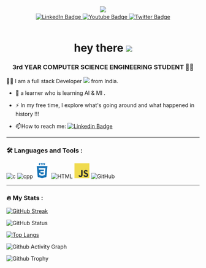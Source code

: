 
<!--
**VaishnaviMandloi/VaishnaviMandloi** is a ✨ _special_ ✨ repository because its `README.md` (this file) appears on your GitHub profile.

Here are some ideas to get you started:

- 🔭 I’m currently working on ...
- 🌱 I’m currently learning ...
- 👯 I’m looking to collaborate on ...
- 🤔 I’m looking for help with ...
- 💬 Ask me about ...
- 📫 How to reach me: ...
- 😄 Pronouns: ...
- ⚡ Fun fact: ...
-->

<div id="header" align="center">
  <img src="https://media.giphy.com/media/emGDBYPZ2mVrsS1biZ/giphy.gif" width="200"/>
</div>

<div id="badges" align="center">
  <a href="https://www.linkedin.com/in/vaishnavi-mandloi-18ba2a206">
    <img src="https://img.shields.io/badge/LinkedIn-blue?style=for-the-badge&logo=linkedin&logoColor=white" alt="LinkedIn Badge"/>
  </a>
  <a href="https://youtube.com/channel/UCSw_SxFUct7dfBFY3f0F68Q">
    <img src="https://img.shields.io/badge/YouTube-red?style=for-the-badge&logo=youtube&logoColor=white" alt="Youtube Badge"/>
  </a>
  <a href="https://mobile.twitter.com/VaishnaviAD">
    <img src="https://img.shields.io/badge/Twitter-blue?style=for-the-badge&logo=twitter&logoColor=white" alt="Twitter Badge"/>
  </a>
</div>

<div align="center">
<img src="https://komarev.com/ghpvc/?username=VaishnaviMandloi&style=flat-square&color=blue" alt=""/>

<h1>
  hey there
  <img src="https://media.giphy.com/media/hvRJCLFzcasrR4ia7z/giphy.gif" width="30"/>
</h1>

### 3rd YEAR COMPUTER SCIENCE ENGINEERING STUDENT 👩‍🎓

</div>
 
:woman_technologist: I am a full stack Developer <img src="https://media.giphy.com/media/WUlplcMpOCEmTGBtBW/giphy.gif" width="30"> from India.

- :seedling: a learner who is learning AI & Ml .

- :zap: In my free time, I explore what's going around and what happened in history !!!

- :mailbox:How to reach me: [![Linkedin Badge](https://img.shields.io/badge/-Vaishnavi-blue?style=flat&logo=Linkedin&logoColor=white)](https://www.linkedin.com/in/vaishnavi-mandloi-18ba2a206)

---

### :hammer_and_wrench: Languages and Tools :

<div>
   
  <img src="https://cdn.jsdelivr.net/gh/devicons/devicon/icons/c/c-original.svg" title="c" alt="c" width="40" height="40"/>
  
  <img src="https://isocpp.org/assets/images/cpp_logo.png" title="cpp" alt="cpp" width="40" height="40"/>

  <img src="https://github.com/devicons/devicon/blob/master/icons/css3/css3-plain-wordmark.svg"  title="CSS3" alt="CSS" width="40" height="40"/>
  
  <img src="https://cdn.jsdelivr.net/gh/devicons/devicon/icons/html5/html5-original-wordmark.svg" title="HTML5" alt="HTML" width="40" height="40"/>
  
  <img src="https://github.com/devicons/devicon/blob/master/icons/javascript/javascript-original.svg" title="JavaScript" alt="JavaScript" width="40" height="40"/>

  <img src="https://cdn.jsdelivr.net/gh/devicons/devicon/icons/github/github-original-wordmark.svg" title="GitHub" alt="GitHub" width="40" height="40"/>
</div>

---

### :fire: My Stats :
[![GitHub Streak](http://github-readme-streak-stats.herokuapp.com?user=VaishnaviMandloi&theme=dark&hide_border=true)](https://git.io/streak-stats)

<img src="https://github-readme-stats.vercel.app/api?username=VaishnaviMandloi&count_private=true&show_icons=true&theme=radical" alt="GitHub Status"/>

[![Top Langs](https://github-readme-stats.vercel.app/api/top-langs/?username=VaishnaviMandloi&layout=compact&theme=vision-friendly-dark)](https://github.com/VaishnaviMandloi/github-readme-stats)

![Github Activity Graph](https://github-readme-activity-graph.cyclic.app/graph?username=VaishnaviMandloi&bg_color=ffffff&color=4c9e65&line=00ff04&point=559c54&area=true&hide_border=true)
<!--(https://activity-graph.herokuapp.com/graph?username=VaishnaviMandloi&theme=xcode)-->

![Github Trophy](https://github-profile-trophy.vercel.app/?username=VaishnaviMandloi&theme=theme_name)
